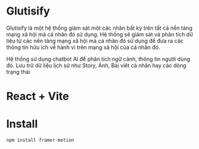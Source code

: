 # Glutisify

Glutisify là một hệ thống giám sát một các nhân bất kỳ trên tất cả nền tảng mạng xã hội mà cá nhân đó sử dụng. Hệ thống sẽ giám sát và phân tích dữ liệu từ các nền tảng mạng xã hội mà cá nhân đó sử dụng để đưa ra các thông tin hữu ích về hành vi trên mạng xã hội của cá nhân đó.

Hệ thống sử dụng chatbot AI để phân tích ngữ cảnh, thông tin người dùng đó. Lưu trữ dữ liệu lịch sử như Story, Ảnh, Bài viêt cá nhân hay các dòng trạng thái

# React + Vite


# Install

```
npm install framer-motion

```